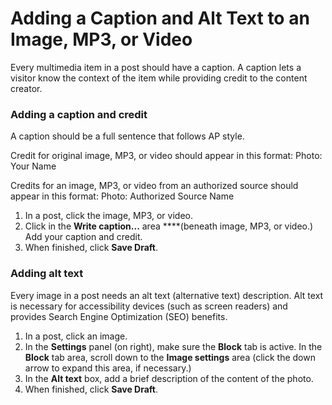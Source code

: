 # Adding a Caption and Alt Text to an Image, MP3, or Video

Every multimedia item in a post should have a caption. A caption lets a visitor know the context of the item while providing credit to the content creator. 

### Adding a caption and credit

A caption should be a full sentence that follows AP style.

Credit for original image, MP3, or video should appear in this format: Photo: Your Name 

Credits for an image, MP3, or video from an authorized source should appear in this format: Photo: Authorized Source Name

1. In a post, click the image, MP3, or video.
2. Click in the **Write caption...** area ****\(beneath image, MP3, or video.\) Add your caption and credit.
3. When finished, click **Save Draft**.

### Adding alt text 

Every image in a post needs an alt text \(alternative text\) description. Alt text is necessary for accessibility devices \(such as screen readers\) and provides Search Engine Optimization \(SEO\) benefits. 

1. In a post, click an image.
2. In the **Settings** panel \(on right\), make sure the **Block** tab is active. In the **Block** tab area, scroll down to the **Image settings** area \(click the down arrow to expand this area, if necessary.\) 
3. In the **Alt text** box, add a brief description of the content of the photo.
4. When finished, click **Save Draft**.

### 



